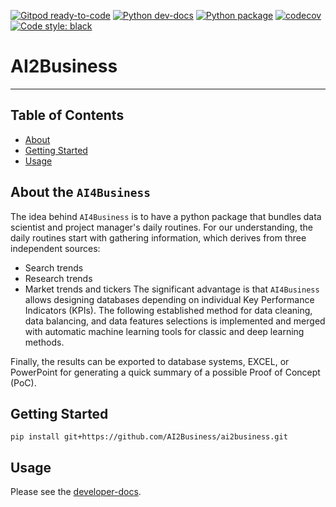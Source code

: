 [![Gitpod ready-to-code](https://img.shields.io/badge/Gitpod-ready--to--code-blue?logo=gitpod)](https://gitpod.io/#https://github.com/AI2Business/ai2business)
[![Python dev-docs](https://github.com/AI2Business/ai2business/workflows/Python%20docs/badge.svg?branch=main)](https://ai2business.github.io/ai2business/dev/)
[![Python package](https://github.com/AI2Business/ai2business/workflows/Python%20package/badge.svg?branch=main)](https://github.com/AI2Business/ai2business/actions?query=workflow%3A%22Python+package%22)
[![codecov](https://codecov.io/gh/AI2Business/ai2business/branch/main/graph/badge.svg?token=6HR33ZY0PW)](https://codecov.io/gh/AI2Business/ai2business)
[![Code style: black](https://img.shields.io/badge/code%20style-black-000000.svg)](https://github.com/psf/black)

# AI2Business
---


## Table of Contents

- [About](#about)
- [Getting Started](#getting_started)
- [Usage](#usage)


## About the `AI4Business`  <a name = "about"></a>

The idea behind  `AI4Business` is to have a python package that bundles data scientist and project manager's daily routines. For our understanding, the daily routines start with gathering information, which derives from three independent sources:
- Search trends
- Research trends
- Market trends and tickers
The significant advantage is that `AI4Business` allows designing databases depending on individual Key Performance Indicators (KPIs). The following established method for data cleaning, data balancing, and data features selections is implemented and merged with automatic machine learning tools for classic and deep learning methods.

Finally, the results can be exported to database systems, EXCEL, or PowerPoint for generating a quick summary of a possible Proof of Concept (PoC).

## Getting Started  <a name = "getting_started"></a>

```shell
pip install git+https://github.com/AI2Business/ai2business.git
```


## Usage <a name = "usage"></a>

Please see the [developer-docs](https://ai2business.github.io/ai2business/dev/).